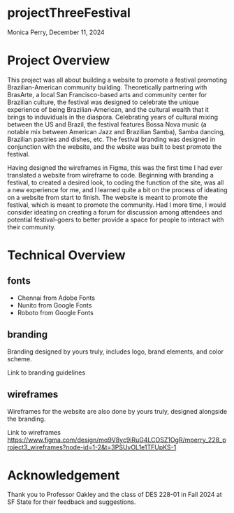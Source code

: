 # projectThreeFestival
 
Monica Perry, December 11, 2024

# Project Overview

This project was all about building a website to promote a festival promoting Brazilian-American community building. Theoretically partnering with BrasArte, a local San Francisco-based arts and community center for Brazilian culture, the festival was designed to celebrate the unique experience of being Brazilian-American, and the cultural wealth that it brings to induviduals in the diaspora. Celebrating years of cultural mixing between the US and Brazil, the festival features Bossa Nova music (a notable mix between American Jazz and Brazilian Samba), Samba dancing, Brazilian pastries and dishes, etc. The festival branding was designed in conjunction with the website, and the wbsite was built to best promote the festival. 

Having designed the wireframes in Figma, this was the first time I had ever translated a website from wireframe to code. Beginning with branding a festival, to created a desired look, to coding the function of the site, was all a new experience for me, and I learned quite a bit on the process of ideating on a website from start to finish. The website is meant to promote the festival, which is meant to promote the community. Had I more time, I would consider ideating on creating a forum for discussion among attendees and potential festival-goers to better provide a space for people to interact with their community.

# Technical Overview

## fonts

- Chennai from Adobe Fonts
- Nunito from Google Fonts
- Roboto from Google Fonts

## branding

Branding designed by yours truly, includes logo, brand elements, and color scheme.

Link to branding guidelines

## wireframes

Wireframes for the website are also done by yours truly, designed alongside the branding.

Link to wireframes
https://www.figma.com/design/mq9V8yc9iRuG4LCOSZ1OgR/mperry_228_project3_wireframes?node-id=1-2&t=3PSUvOL1e1TFUpKS-1 

# Acknowledgement

Thank you to Professor Oakley and the class of DES 228-01 in Fall 2024 at SF State for their feedback and suggestions.